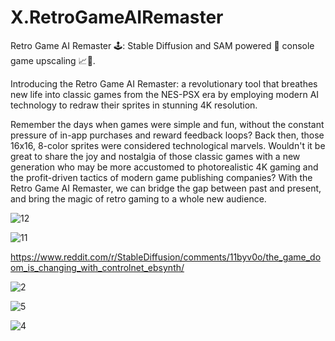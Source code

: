 # X.RetroGameAIRemaster
Retro Game AI Remaster 🕹️: Stable Diffusion and SAM powered 🚀 console game upscaling 📈👾.

Introducing the Retro Game AI Remaster: a revolutionary tool that breathes new life into classic games from the NES-PSX era by employing modern AI technology to redraw their sprites in stunning 4K resolution.

Remember the days when games were simple and fun, without the constant pressure of in-app purchases and reward feedback loops? Back then, those 16x16, 8-color sprites were considered technological marvels. Wouldn't it be great to share the joy and nostalgia of those classic games with a new generation who may be more accustomed to photorealistic 4K gaming and the profit-driven tactics of modern game publishing companies? With the Retro Game AI Remaster, we can bridge the gap between past and present, and bring the magic of retro gaming to a whole new audience.


![12](https://user-images.githubusercontent.com/309302/233406312-8516c24f-f004-472d-b745-a3f2e0955d04.jpeg)

![11](https://user-images.githubusercontent.com/309302/233406331-e5a3705a-e737-4927-b3bc-6d078aad95d4.png)


https://www.reddit.com/r/StableDiffusion/comments/11byv0o/the_game_doom_is_changing_with_controlnet_ebsynth/



![2](https://user-images.githubusercontent.com/309302/233405774-40ec0ee6-7030-485f-bc40-e515a9ebb99f.jpeg)


![5](https://user-images.githubusercontent.com/309302/233405824-7480e3d4-8c9b-4a02-a4a1-64cd120e9626.jpg)

![4](https://user-images.githubusercontent.com/309302/233405854-e88d048d-beb7-450b-8231-4e68b2a1d8ba.jpg)


